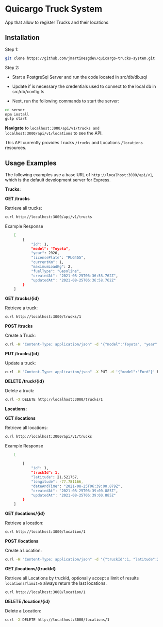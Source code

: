 # Quicargo Truck System

App that allow to register Trucks and their locations.

## Installation

Step 1:

```sh
git clone https://github.com/jmartinezgdev/quicargo-trucks-system.git

```

Step 2:

- Start a PostgreSql Server and run the code located in src/db/db.sql

- Update if is necessary the credentials used to connect to the local db in src/db/config.ts

- Next, run the following commands to start the server:

```sh
cd server
npm install
gulp start

```

**Navigate** to `localhost:3000/api/v1/trucks and localhost:3000/api/v1/locations` to see the API.

This API currently provides Trucks `/trucks` and Locations `/locations` resources.

## Usage Examples

The following examples use a base URL of `http://localhost:3000/api/v1`, which is the default development server for Express.

**Trucks:**

**GET /trucks**

Retrieve all trucks:

```sh
curl http://localhost:3000/api/v1/trucks
```

Example Response

```sh
    [
        {
            "id": 1,
            "model": "Toyota",
            "year": 2020,
            "licensePlate": "PLG455",
            "currentKm": 1,
            "maximumLoadKg": 2,
            "fuelType": "Gasoline",
            "createdAt": "2021-08-25T06:36:58.762Z",
            "updatedAt": "2021-08-25T06:36:58.762Z"
        }
    ]
```

**GET /trucks/{id}**

Retrieve a truck:

```sh
curl http://localhost:3000/trucks/1
```

**POST /trucks**

Create a Truck:

```sh
curl -H "Content-Type: application/json" -d '{"model":"Toyota", "year":2020,"licensePlate":PLG455, "currentKm":1, "maximumLoadKg":2, "fuelType":"Gasoline" }' http://localhost:3000/trucks
```

**PUT /trucks/{id}**

Update a truck:

```sh
curl -H "Content-Type: application/json" -X PUT -d '{"model":"Ford"}' http://localhost:3000/trucks/1
```

**DELETE /truck/{id}**

Delete a truck:

```sh
curl -X DELETE http://localhost:3000/trucks/1
```

**Locations:**

**GET /locations**

Retrieve all locations:

```sh
curl http://localhost:3000/api/v1/trucks
```

Example Response

```sh
    [
        
        {
            "id": 1,
            "truckId": 1,
            "latitude": 21.521757,
            "longitude": -77.781166,
            "dateAndTime": "2021-08-25T06:39:00.879Z",
            "createdAt": "2021-08-25T06:39:00.885Z",
            "updatedAt": "2021-08-25T06:39:00.885Z"
        }
    ]
```

**GET /locations/{id}**

Retrieve a location:

```sh
curl http://localhost:3000/location/1
```

**POST /locations**

Create a Location:

```sh
curl -H "Content-Type: application/json" -d '{"truckId":1, "latitude":21.521757,"licensePlate":PLG455, "longitude":longitude, "dateAndTime":2}' http://localhost:3000/locations
```

**GET /locations/{truckId}**

Retrieve all Locations by truckId, optionally accept a limit of results `locations?limit=5` always return the last locations.

```sh
curl http://localhost:3000/location/1
```

**DELETE /location/{id}**

Delete a Location:

```sh
curl -X DELETE http://localhost:3000/locations/1
```
